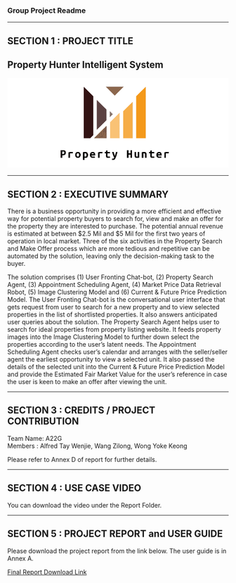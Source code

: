 ### Group Project Readme

---

## SECTION 1 : PROJECT TITLE
## Property Hunter Intelligent System

![PropertyHunter Logo](Image.png?raw=true "Property Hunter")
  
---
## SECTION 2 : EXECUTIVE SUMMARY
There is a business opportunity in providing a more efficient and effective way for potential property buyers to search for, view and make an offer for the property they are interested to purchase. The potential annual revenue is estimated at between $2.5 Mil and $5 Mil for the first two years of operation in local market. Three of the six activities in the Property Search and Make Offer process which are more tedious and repetitive can be automated by the solution, leaving only the decision-making task to the buyer.

The solution comprises (1) User Fronting Chat-bot, (2) Property Search Agent, (3) Appointment Scheduling Agent, (4) Market Price Data Retrieval Robot, (5) Image Clustering Model and (6) Current & Future Price Prediction Model. The User Fronting Chat-bot is the conversational user interface that gets request from user to search for a new property and to view selected properties in the list of shortlisted properties. It also answers anticipated user queries about the solution. The Property Search Agent helps user to search for ideal properties from property listing website. It feeds property images into the Image Clustering Model to further down select the properties according to the user’s latent needs. The Appointment Scheduling Agent checks user’s calendar and arranges with the seller/seller agent the earliest opportunity to view a selected unit. It also passed the details of the selected unit into the Current & Future Price Prediction Model and provide the Estimated Fair Market Value for the user’s reference in case the user is keen to make an offer after viewing the unit. 



---
## SECTION 3 : CREDITS / PROJECT CONTRIBUTION

Team Name: A22G  
Members  : Alfred Tay Wenjie, Wang Zilong, Wong Yoke Keong  

Please refer to Annex D of report for further details.

---
## SECTION 4 : USE CASE VIDEO

You can download the video under the Report Folder.

---
## SECTION 5 : PROJECT REPORT and USER GUIDE

Please download the project report from the link below. The user guide is in Annex A.  

[Final Report Download Link](https://github.com/ISA-IPA/ISA-IPA-2019-10-07-IS01FT-GRP6-Property-Hunter/blob/master/Report/CA1%20Report%20-%20Property%20Hunter%20Intelligent%20System%20V1.2.pdf)
